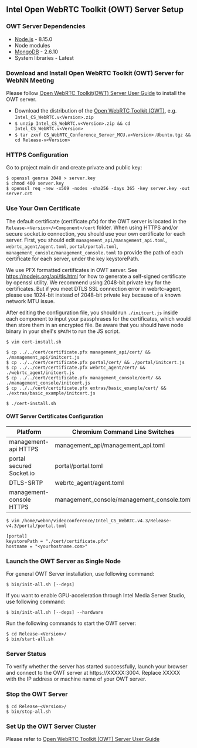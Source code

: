 ## Intel Open WebRTC Toolkit (OWT) Server Setup

### OWT Server Dependencies

- [Node.js](http://nodejs.org/)	- 8.15.0
- Node modules
- [MongoDB](http://mongodb.org) -	2.6.10
- System libraries - Latest

### Download and Install Open WebRTC Toolkit (OWT) Server for WebNN Meeting

Please follow [Open WebRTC Toolkit(OWT) Server User Guide](https://software.intel.com/sites/products/documentation/webrtc/conference/) to install the OWT server.

- Download the distribution of the [Open WebRTC Toolkit (OWT)](https://software.intel.com/zh-cn/webrtc-sdk), e.g. `Intel_CS_WebRTC.v<Version>.zip`
- `$ unzip Intel_CS_WebRTC.v<Version>.zip && cd Intel_CS_WebRTC.v<Version>`
- `$ tar zxvf CS_WebRTC_Conference_Server_MCU.v<Version>.Ubuntu.tgz && cd Release-v<Version>`

### HTTPS Configuration

Go to project main dir and create private and public key:

```
$ openssl genrsa 2048 > server.key
$ chmod 400 server.key
$ openssl req -new -x509 -nodes -sha256 -days 365 -key server.key -out server.crt
```

### Use Your Own Certificate

The default certificate (certificate.pfx) for the OWT server is located in the `Release-<Version>/<Component>/cert` folder. When using HTTPS and/or secure socket.io connection, you should use your own certificate for each server. First, you should edit `management_api/management_api.toml`, `webrtc_agent/agent.toml`, `portal/portal.toml`, `management_console/management_console.toml` to provide the path of each certificate for each server, under the key keystorePath. 

We use PFX formatted certificates in OWT server. See https://nodejs.org/api/tls.html for how to generate a self-signed certificate by openssl utility. We recommend using 2048-bit private key for the certificates. But if you meet DTLS SSL connection error in webrtc-agent, please use 1024-bit instead of 2048-bit private key because of a known network MTU issue.

After editing the configuration file, you should run `./initcert.js` inside each component to input your passphrases for the certificates, which would then store them in an encrypted file. Be aware that you should have node binary in your shell's `$PATH` to run the JS script.

```
$ vim cert-install.sh

$ cp ../../cert/certificate.pfx management_api/cert/ && ./management_api/initcert.js
$ cp ../../cert/certificate.pfx portal/cert/ && ./portal/initcert.js
$ cp ../../cert/certificate.pfx webrtc_agent/cert/ && ./webrtc_agent/initcert.js
$ cp ../../cert/certificate.pfx management_console/cert/ && ./management_console/initcert.js
$ cp ../../cert/certificate.pfx extras/basic_example/cert/ && ./extras/basic_example/initcert.js

$ ./cert-install.sh
```

#### OWT Server Certificates Configuration

| Platform  | Chromium Command Line Switches |
| ----------| ------------------------------ |
| management-api HTTPS | management_api/management_api.toml |
| portal secured Socket.io | portal/portal.toml |
| DTLS-SRTP | webrtc_agent/agent.toml |
| management-console HTTPS | management_console/management_console.toml |

```
$ vim /home/webnn/videoconference/Intel_CS_WebRTC.v4.3/Release-v4.3/portal/portal.toml

[portal]
keystorePath = "./cert/certificate.pfx"
hostname = "<yourhostname.com>"
```

### Launch the OWT Server as Single Node

For general OWT Server installation, use following command:

`$ bin/init-all.sh [--deps]`

If you want to enable GPU-acceleration through Intel Media Server Studio, use following command:

`$ bin/init-all.sh [--deps] --hardware`

Run the following commands to start the OWT server:

```
$ cd Release-<Version>/
$ bin/start-all.sh
```

### Server Status

To verify whether the server has started successfully, launch your browser and connect to the OWT server at https://XXXXX:3004. Replace XXXXX with the IP address or machine name of your OWT server.

### Stop the OWT Server

```
$ cd Release-<Version>/
$ bin/stop-all.sh
```

### Set Up the OWT Server Cluster

Please refer to [Open WebRTC Toolkit (OWT) Server User Guide](https://software.intel.com/sites/products/documentation/webrtc/conference/)
